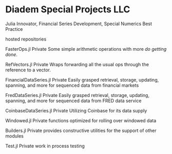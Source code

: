 # Diadem Special Projects LLC
Julia Innovator, Financial Series Development, Special Numerics Best Practice

hosted repositories

FasterOps.jl Private
Some simple arithmetic operations with more *do getting done*.

RefVectors.jl Private
Wraps forwarding all the usual ops through the reference to a vector.

FinancialDataSeries.jl Private
Easily grasped retrieval, storage, updating, spanning, and more for sequenced data from financial markets

FredDataSeries.jl Private
Easily grasped retrieval, storage, updating, spanning, and more for sequenced data from FRED data service

CoinbaseDataSeries.jl Private
Utilizing Coinbase for its data supply

Windowed.jl Private
functions optimized for rolling over windowed data

Builders.jl Private
provides constructive utilities for the support of other modules

Test.jl Private
work in process testing

